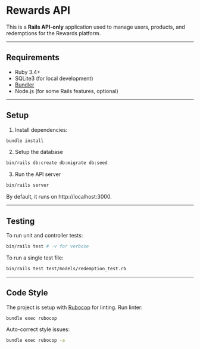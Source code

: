 # Rewards API

This is a **Rails API-only** application used to manage users, products, and redemptions for the Rewards platform.

---

## Requirements

- Ruby 3.4+
- SQLite3 (for local development)
- [Bundler](https://bundler.io)
- Node.js (for some Rails features, optional)

---

## Setup

1. Install dependencies:
```bash
bundle install
```
2. Setup the database
```bash
bin/rails db:create db:migrate db:seed
```
3. Run the API server
```bash
bin/rails server
```
By default, it runs on http://localhost:3000.

---

## Testing
To run unit and controller tests:
```bash
bin/rails test # -v for verbose
```
To run a single test file:
```bash
bin/rails test test/models/redemption_test.rb
```

---

## Code Style
The project is setup with [Rubocop](https://github.com/rubocop/rubocop) for linting.
Run linter:
```bash
bundle exec rubocop
```

Auto-correct style issues:
```bash
bundle exec rubocop -a
```